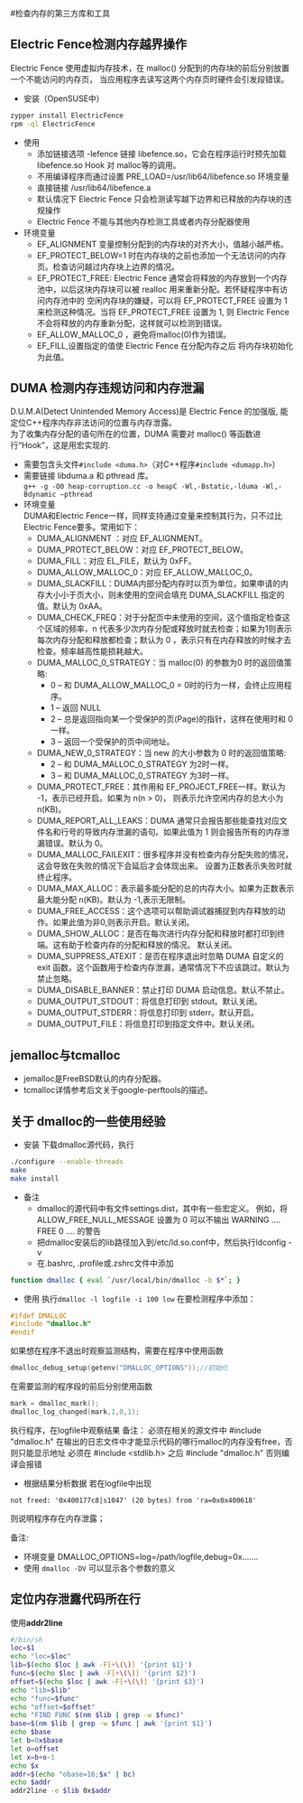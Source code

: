 #检查内存的第三方库和工具

## Electric Fence检测内存越界操作
Electric Fence 使用虚拟内存技术，在 malloc() 分配到的内存块的前后分别放置一个不能访问的内存页，
当应用程序去读写这两个内存页时硬件会引发段错误。
* 安装（OpenSUSE中）
```bash
zypper install ElectricFence
rpm -ql ElectricFence
```
* 使用
   * 添加链接选项 -lefence 链接 libefence.so，它会在程序运行时预先加载 libefence.so Hook 对 malloc等的调用。
   * 不用编译程序而通过设置 PRE_LOAD=/usr/lib64/libefence.so 环境变量
   * 直接链接 /usr/lib64/libefence.a
   * 默认情况下 Electric Fence 只会检测读写越下边界和已释放的内存块的违规操作
   * Electric Fence 不能与其他内存检测工具或者内存分配器使用
* 环境变量
   * EF_ALIGNMENT 变量控制分配到的内存块的对齐大小，值越小越严格。
   * EF_PROTECT_BELOW=1 时在内存块的之前也添加一个无法访问的内存页。检查访问越过内存块上边界的情况。
   * EF_PROTECT_FREE: Electric Fence 通常会将释放的内存放到一个内存池中，以后这块内存块可以被 realloc 用来重新分配。若怀疑程序中有访问内存池中的 空闲内存块的嫌疑，可以将 EF_PROTECT_FREE 设置为 1 来检测这种情况。当将 EF_PROTECT_FREE 设置为 1, 则 Electric Fence 不会将释放的内存重新分配，这样就可以检测到错误。
   * EF_ALLOW_MALLOC_0 ，避免将malloc(0)作为错误。
   * EF_FILL,设置指定的值使 Electric Fence 在分配内存之后 将内存块初始化为此值。

## DUMA 检测内存违规访问和内存泄漏
D.U.M.A(Detect Unintended Memory Access)是 Electric Fence 的加强版, 能定位C++程序内存非法访问的位置与内存泄露。  
为了收集内存分配的语句所在的位置，DUMA 需要对 malloc() 等函数进行“Hook”，这是用宏实现的.  
* 需要包含头文件`#include <duma.h>`（对C++程序`#include <dumapp.h>`）
* 需要链接 libduma.a 和 pthread 库。   
`g++ -g -O0 heap-corruption.cc -o heapC -Wl,-Bstatic,-lduma -Wl,-Bdynamic –pthread`
* 环境变量   
DUMA和Electric Fence一样，同样支持通过变量来控制其行为，只不过比Electric Fence要多。常用如下：
   * DUMA_ALIGNMENT ：对应 EF_ALIGNMENT。
   * DUMA_PROTECT_BELOW：对应 EF_PROTECT_BELOW。
   * DUMA_FILL：对应 EL_FILE，默认为 0xFF。
   * DUMA_ALLOW_MALLOC_0：对应 EF_ALLOW_MALLOC_0。
   * DUMA_SLACKFILL：DUMA内部分配内存时以页为单位，如果申请的内存大小小于页大小，则未使用的空间会填充 DUMA_SLACKFILL 指定的值。默认为 0xAA。
   * DUMA_CHECK_FREQ：对于分配页中未使用的空间，这个值指定检查这个区域的频率，n 代表多少次内存分配或释放时就去检查；如果为1则表示每次内存分配和释放都检查；默认为 0 ，表示只有在内存释放的时候才去检查。频率越高性能损耗越大。
   * DUMA_MALLOC_0_STRATEGY：当 malloc(0) 的参数为0 时的返回值策略:
      * 0 – 和 DUMA_ALLOW_MALLOC_0 = 0时的行为一样，会终止应用程序。 
      * 1 – 返回 NULL 
      * 2 – 总是返回指向某一个受保护的页(Page)的指针，这样在使用时和 0 一样。 
      * 3 – 返回一个受保护的页中间地址。
   * DUMA_NEW_0_STRATEGY：当 new 的大小参数为 0 时的返回值策略: 
      * 2 – 和 DUMA_MALLOC_0_STRATEGY 为2时一样。
      * 3 – 和 DUMA_MALLOC_0_STRATEGY 为3时一样。
   * DUMA_PROTECT_FREE：其作用和 EF_PROJECT_FREE一样。默认为 -1，表示已经开启。如果为 n(n > 0)， 则表示允许空闲内存的总大小为 n(KB)。
   * DUMA_REPORT_ALL_LEAKS：DUMA 通常只会报告那些能查找对应文件名和行号的导致内存泄漏的语句。如果此值为 1 则会报告所有的内存泄漏错误。默认为 0。
   * DUMA_MALLOC_FAILEXIT：很多程序并没有检查内存分配失败的情况，这会导致在失败的情况下会延后才会体现出来。 设置为正数表示失败时就终止程序。
   * DUMA_MAX_ALLOC：表示最多能分配的总的内存大小。如果为正数表示最大能分配 n(KB)。默认为 -1,表示无限制。
   * DUMA_FREE_ACCESS：这个选项可以帮助调试器捕捉到内存释放的动作。如果此值为非0,则表示开启。默认关闭。
   * DUMA_SHOW_ALLOC：是否在每次进行内存分配和释放时都打印到终端。这有助于检查内存的分配和释放的情况。 默认关闭。
   * DUMA_SUPPRESS_ATEXIT：是否在程序退出时忽略 DUMA 自定义的 exit 函数。这个函数用于检查内存泄漏，通常情况下不应该跳过。默认为禁止忽略。
   * DUMA_DISABLE_BANNER：禁止打印 DUMA 启动信息。默认不禁止。
   * DUMA_OUTPUT_STDOUT：将信息打印到 stdout。默认关闭。
   * DUMA_OUTPUT_STDERR：将信息打印到 stderr。默认开启。
   * DUMA_OUTPUT_FILE：将信息打印到指定文件中。默认关闭。

## jemalloc与tcmalloc
   * jemalloc是FreeBSD默认的内存分配器。
   * tcmalloc详情参考后文关于google-perftools的描述。

## 关于 dmalloc的一些使用经验
* 安装 
下载dmalloc源代码，执行
```bash
./configure --enable-threads
make
make install
```
* 备注
   * dmalloc的源代码中有文件settings.dist，其中有一些宏定义。 例如，将 ALLOW_FREE_NULL_MESSAGE 设置为 0 可以不输出 WARNING .... FREE 0 .... 的警告
   * 把dmalloc安装后的lib路径加入到/etc/ld.so.conf中，然后执行ldconfig -v
   * 在.bashrc, .profile或.zshrc文件中添加
```bash
function dmalloc { eval `/usr/local/bin/dmalloc -b $*`; }
```
* 使用
 执行`dmalloc -l logfile -i 100 low`
 在要检测程序中添加：
```c
#ifdef DMALLOC
#include "dmalloc.h"
#endif
```
 如果想在程序不退出时观察监测结构，需要在程序中使用函数
```c
dmalloc_debug_setup(getenv("DMALLOC_OPTIONS"));//初始化
```
在需要监测的程序段的前后分别使用函数
```c
mark = dmalloc_mark();
dmalloc_log_changed(mark,1,0,1);
```
执行程序，在logfile中观察结果
备注：
必须在相关的源文件中 #include "dmalloc.h" 在输出的日志文件中才能显示代码的哪行malloc的内存没有free，否则只能显示地址
必须在 #include <stdlib.h> 之后 #include "dmalloc.h" 否则编译会报错

* 根据结果分析数据
若在logfile中出现
```
not freed: '0x400177c8|s1047' (20 bytes) from 'ra=0x0x400618'
```
则说明程序存在内存泄露；
 
备注:
   * 环境变量  DMALLOC_OPTIONS=log=/path/logfile,debug=0x.......
   * 使用 `dmalloc -DV` 可以显示各个参数的意义

## 定位内存泄露代码所在行
使用**addr2line**
```bash
#/bin/sh
loc=$1
echo "loc=$loc"
lib=$(echo $loc | awk -F[+\(\)] '{print $1}')
func=$(echo $loc | awk -F[+\(\)] '{print $2}')
offset=$(echo $loc | awk -F[+\(\)] '{print $3}')
echo "lib=$lib"
echo "func=$func"
echo "offset=$offset"
echo "FIND FUNC $(nm $lib | grep -w $func)"
base=$(nm $lib | grep -w $func | awk '{print $1}')
echo $base
let b=0x$base
let o=offset
let x=b+o-1
echo $x
addr=$(echo "obase=16;$x" | bc)
echo $addr
addr2line -e $lib 0x$addr
```